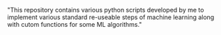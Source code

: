 "This repository contains various python scripts developed by me to implement various standard re-useable steps of machine learning along with cutom functions for some ML algorithms." 
